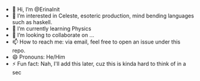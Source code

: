 - 👋 Hi, I’m @ErinaInit
- 👀 I’m interested in Celeste, esoteric production, mind bending languages such as haskell.
- 🌱 I’m currently learning Physics
- 💞️ I’m looking to collaborate on ...
- 📫 How to reach me: via email, feel free to open an issue under this repo.
- 😄 Pronouns: He/Him
- ⚡ Fun fact: Nah, I'll add this later, cuz this is kinda hard to think of in a sec

<!---
ErinaInit/ErinaInit is a ✨ special ✨ repository because its `README.md` (this file) appears on your GitHub profile.
You can click the Preview link to take a look at your changes.
--->
